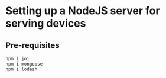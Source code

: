# Setting up a NodeJS server for serving devices
## Pre-requisites
```
npm i joi
npm i mongoose
npm i lodash
```
